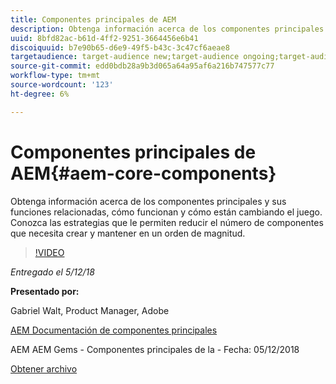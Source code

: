 ```yaml
---
title: Componentes principales de AEM
description: Obtenga información acerca de los componentes principales y sus funciones relacionadas, cómo funcionan y cómo están cambiando el juego. Conozca las estrategias que le permiten reducir el número de componentes que necesita crear y mantener en un orden de magnitud.
uuid: 8bfd82ac-b61d-4ff2-9251-3664456e6b41
discoiquuid: b7e90b65-d6e9-49f5-b43c-3c47cf6aeae8
targetaudience: target-audience new;target-audience ongoing;target-audience upgrader
source-git-commit: edd0bdb28a9b3d065a64a95af6a216b747577c77
workflow-type: tm+mt
source-wordcount: '123'
ht-degree: 6%

---
```


# Componentes principales de AEM{#aem-core-components}

Obtenga información acerca de los componentes principales y sus funciones relacionadas, cómo funcionan y cómo están cambiando el juego. Conozca las estrategias que le permiten reducir el número de componentes que necesita crear y mantener en un orden de magnitud.

>[!VIDEO](https://video.tv.adobe.com/v/25674/)

*Entregado el 5/12/18*

**Presentado por:**

Gabriel Walt, Product Manager, Adobe

[AEM Documentación de componentes principales](https://helpx.adobe.com/experience-manager/core-components/user-guide.html)

AEM AEM Gems - Componentes principales de la - Fecha: 05/12/2018

[Obtener archivo](assets/aem-gems-aem-sitescorecomponents-12052018.pdf)
